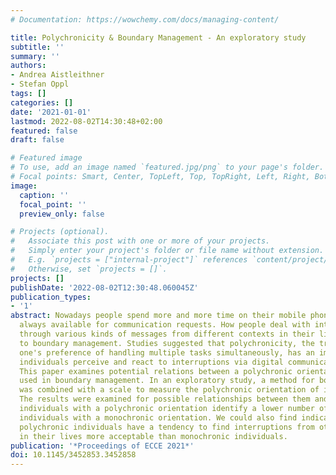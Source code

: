 ```yaml
---
# Documentation: https://wowchemy.com/docs/managing-content/

title: Polychronicity & Boundary Management - An exploratory study
subtitle: ''
summary: ''
authors:
- Andrea Aistleithner
- Stefan Oppl
tags: []
categories: []
date: '2021-01-01'
lastmod: 2022-08-02T14:30:48+02:00
featured: false
draft: false

# Featured image
# To use, add an image named `featured.jpg/png` to your page's folder.
# Focal points: Smart, Center, TopLeft, Top, TopRight, Left, Right, BottomLeft, Bottom, BottomRight.
image:
  caption: ''
  focal_point: ''
  preview_only: false

# Projects (optional).
#   Associate this post with one or more of your projects.
#   Simply enter your project's folder or file name without extension.
#   E.g. `projects = ["internal-project"]` references `content/project/deep-learning/index.md`.
#   Otherwise, set `projects = []`.
projects: []
publishDate: '2022-08-02T12:30:48.060045Z'
publication_types:
- '1'
abstract: Nowadays people spend more and more time on their mobile phones and are
  always available for communication requests. How people deal with interruptions
  through various kinds of messages from different contexts in their lives is subject
  to boundary management. Studies suggested that polychronicity, the trait describing
  one's preference of handling multiple tasks simultaneously, has an impact on how
  individuals perceive and react to interruptions via digital communication media.
  This paper examines potential relations between a polychronic orientation and strategies
  used in boundary management. In an exploratory study, a method for boundary profiling
  was combined with a scale to measure the polychronic orientation of individuals.
  The results were examined for possible relationships between them and show that
  individuals with a polychronic orientation identify a lower number of contexts than
  individuals with a monochronic orientation. We could also find indications that
  polychronic individuals have a tendency to find interruptions from other contexts
  in their lives more acceptable than monochronic individuals.
publication: '*Proceedings of ECCE 2021*'
doi: 10.1145/3452853.3452858
---
```

